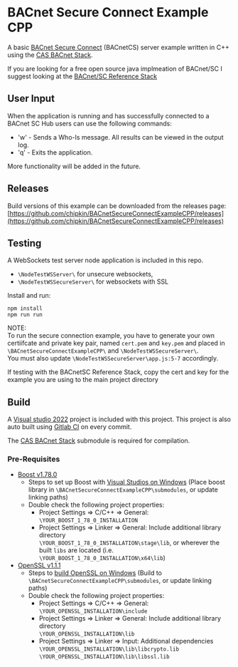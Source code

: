 # BACnet Secure Connect Example CPP

A basic [BACnet Secure Connect](https://www.bacnetinternational.org/page/secureconnect) (BACnetCS) server example written in C++ using the [CAS BACnet Stack](https://store.chipkin.com/services/stacks/bacnet-stack).

If you are looking for a free open source java implmeation of BACnet/SC I suggest looking at the [BACnet/SC Reference Stack](https://sourceforge.net/projects/bacnet-sc-reference-stack/)

## User Input

When the application is running and has successfully connected to a BACnet SC Hub users can use the following commands:

- 'w' - Sends a Who-Is message.  All results can be viewed in the output log.
- 'q' - Exits the application.

More functionality will be added in the future.

## Releases

Build versions of this example can be downloaded from the releases page:
[https://github.com/chipkin/BACnetSecureConnectExampleCPP/releases](https://github.com/chipkin/BACnetSecureConnectExampleCPP/releases)

## Testing

A WebSockets test server node application is included in this repo.   
- `\NodeTestWSServer\` for unsecure websockets,
-  `\NodeTestWSSecureServer\` for websockets with SSL    

Install and run:  
```
npm install
npm run run
```

NOTE:  
To run the secure connection example, you have to generate your own certiifcate and private key pair, named `cert.pem` and `key.pem` and placed in `\BACnetSecureConnectExampleCPP\` and `\NodeTestWSSecureServer\`.   
You must also update `\NodeTestWSSecureServer\app.js:5-7` accordingly.

If testing with the BACnetSC Reference Stack, copy the cert and key for the example you are using to the main project directory

## Build

A [Visual studio 2022](https://visualstudio.microsoft.com/downloads/) project is included with this project. This project is also auto built using [Gitlab CI](https://docs.gitlab.com/ee/ci/) on every commit.

The [CAS BACnet Stack](https://store.chipkin.com/services/stacks/bacnet-stack) submodule is required for compilation.

### Pre-Requisites

- [Boost v1.78.0](https://www.boost.org/users/history/version_1_78_0.html)
  - Steps to set up Boost with [Visual Studios on Windows](https://stackoverflow.com/a/29567344) (Place boost library in `\BACnetSecureConnectExampleCPP\submodules`, or update linking paths)
  - Double check the following project properties:
    - Project Settings => C/C++ => General:  
   `\YOUR_BOOST_1_78_0_INSTALLATION`
    - Project Settings => Linker => General: Include additional library directory   
  `\YOUR_BOOST_1_78_0_INSTALLATION\stage\lib`, or wherever the built `libs` are located (i.e. `\YOUR_BOOST_1_78_0_INSTALLATION\x64\lib`)
- [OpenSSL v1.1.1](https://www.openssl.org/)
  - Steps to [build OpenSSL on Windows](https://github.com/openssl/openssl/blob/master/NOTES-WINDOWS.md) (Build to `\BACnetSecureConnectExampleCPP\submodules`, or update linking paths)
  - Double check the following project properties:
    - Project Settings => C/C++ => General:   
  `\YOUR_OPENSSL_INSTALLATION\include`
    - Project Settings => Linker => General: Include additional library directory  
   `\YOUR_OPENSSL_INSTALLATION\lib`
    - Project Settings => Linker => Input: Additional dependencies  
  `\YOUR_OPENSSL_INSTALLATION\lib\libcrypto.lib`
  `\YOUR_OPENSSL_INSTALLATION\lib\libssl.lib`
